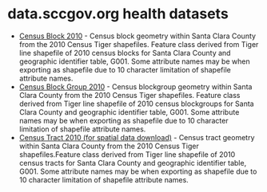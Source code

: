 # data.sccgov.org health datasets
* [Census Block 2010](https://data.sccgov.org/d/rz4s-5yw2) - Census block geometry within Santa Clara County from the 2010 Census Tiger shapefiles. Feature class derived from Tiger line shapefile of 2010 census blocks for Santa Clara County and geographic identifier table, G001. Some attribute names may be when exporting as shapefile due to 10 character limitation of shapefile attribute names.
* [Census Block Group 2010](https://data.sccgov.org/d/d3sd-zr4w) - Census blockgroup geometry within Santa Clara County from the 2010 Census Tiger shapefiles. Feature class derived from Tiger line shapefile of 2010 census blockgroups for Santa Clara County and geographic identifier table, G001. Some attribute names may be when exporting as shapefile due to 10 character limitation of shapefile attribute names.
* [Census Tract 2010 (for spatial data download)](https://data.sccgov.org/d/kd5k-3bb5) - Census tract geometry within Santa Clara County from the 2010 Census Tiger shapefiles.Feature class derived from Tiger line shapefile of 2010 census tracts for Santa Clara County and geographic identifier table, G001. Some attribute names may be when exporting as shapefile due to 10 character limitation of shapefile attribute names.
